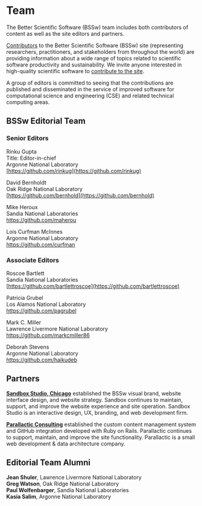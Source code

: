 # Team
 
 
The Better Scientific Software (BSSw) team includes both contributors of content as well as the site editors and partners.  

[Contributors](https://bssw.io/items/authors) to the Better Scientific Software (BSSw) site (representing researchers, practitioners, and stakeholders from throughout the world) are providing information about a wide range of topics related to scientific software productivity and sustainability.  We invite anyone interested in high-quality scientific software to [contribute to the site](https://bssw.io/pages/what-to-contribute-content-for-better-scientific-software).   

A group of editors is committed to seeing that the contributions are published and disseminated in the service of improved software for computational science and engineering (CSE) and related technical computing areas.

## BSSw Editorial Team

### Senior Editors

Rinku Gupta<br/>
Title: Editor-in-chief<br/>
Argonne National Laboratory<br/>
[https://github.com/rinkug](https://github.com/rinkug)

David Bernholdt<br/>
Oak Ridge National Laboratory<br/>
[https://github.com/bernhold](https://github.com/bernhold)

Mike Heroux<br/>
Sandia National Laboratories<br/> 
https://github.com/maherou
 
Lois Curfman McInnes<br/>
Argonne National Laboratory<br/>
https://github.com/curfman

### Associate Editors

Roscoe Bartlett<br/>
Sandia National Laboratories<br/>
[https://github.com/bartlettroscoe](https://github.com/bartlettroscoe)

Patricia Grubel<br/>
Los Alamos National Laboratory<br/>
https://github.com/pagrubel

Mark C. Miller<br/>
Lawrence Livermore National Laboratory<br/>
https://github.com/markcmiller86

Deborah Stevens<br/>
Argonne National Laboratory<br/>
https://github.com/haikudeb


## Partners

**[Sandbox Studio, Chicago](https://sandboxstudio.net/)** established the BSSw visual brand, website interface design, and website strategy. Sandbox continues to maintain, support, and improve the website experience and site operation. Sandbox Studio is an interactive design, UX, branding, and web development firm.

**[Parallactic Consulting](https://parallactic.com/)** established the custom content management system and GitHub integration developed with Ruby on Rails. Parallactic continues to support, maintain, and improve the site functionality. Parallactic is a small web development & data architecture company.



## Editorial Team Alumni

**Jean Shuler**, Lawrence Livermore National Laboratory<br/>
**Greg Watson**, Oak Ridge National Laboratory<br/>
**Paul Wolfenbarger**, Sandia National Laboratories<br/>
**Kasia Salim**, Argonne National Laboratory<br/>

<!---
Coming later: You can also <join our mailing list>, <read our blog>, and <send us mail>.
BSS Site: Team
--->

<!--
Publish: yes
-->

